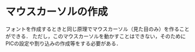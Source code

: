 # マウスカーソルの作成

フォントを作成するときと同じ原理でマウスカーソル（見た目のみ）を作ることができる．
ただし，このマウスカーソルを動かすことはできない，そのためにPICの設定や割り込みの作成等をする必要がある．

# 

